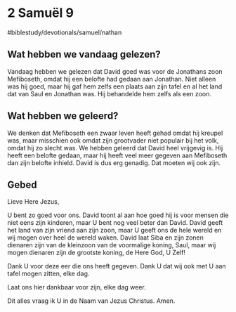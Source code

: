 # 2 Samuël 9
#biblestudy/devotionals/samuel/nathan

## Wat hebben we vandaag gelezen?
Vandaag hebben we gelezen dat David goed was voor de Jonathans zoon Mefiboseth, omdat hij een belofte had gedaan aan Jonathan. 
Niet alleen was hij goed, maar hij gaf hem zelfs een plaats aan zijn tafel en al het land dat van Saul en Jonathan was. Hij behandelde hem zelfs als een zoon. 

## Wat hebben we geleerd?
We denken dat Mefiboseth een zwaar leven heeft gehad omdat hij kreupel was, maar misschien ook omdat zijn grootvader niet populair bij het volk, omdat hij zo slecht was. 
We hebben geleerd dat David heel vrijgevig is. Hij heeft een belofte gedaan, maar hij heeft veel meer gegeven aan Mefiboseth dan zijn belofte inhield. 
David is dus erg genadig. Dat moeten wij ook zijn. 

## Gebed
Lieve Here Jezus,

U bent zo goed voor ons. David toont al aan hoe goed hij is voor mensen die niet eens zijn kinderen, maar U bent nog veel beter dan David. 
David geeft het land van zijn vriend aan zijn zoon, maar U geeft ons de hele wereld en wij mogen over heel de wereld waken. 
David laat Siba en zijn zonen dienaren zijn van de kleinzoon van de voormalige koning, Saul, maar wij mogen dienaren zijn de grootste koning, de Here God, U Zelf! 

Dank U voor deze eer die ons heeft gegeven. Dank U dat wij ook met U aan tafel mogen zitten, elke dag. 

Laat ons hier dankbaar voor zijn, elke dag weer. 

Dit alles vraag ik U in de Naam van Jezus Christus. 
Amen.
